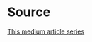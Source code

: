 # Source
[This medium article series](https://medium.com/heuristics/electron-react-python-part-2-architecture-d49634521efd)
